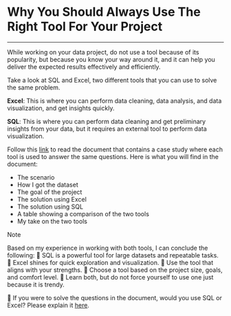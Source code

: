 # Why You Should Always Use The Right Tool For Your Project
----

While working on your data project, do not use a tool because of its popularity, but because you know your way around it, and it can help you deliver the expected results effectively and efficiently.


Take a look at SQL and Excel, two different tools that you can use to solve the same problem.

**Excel**: This is where you can perform data cleaning, data analysis, and data visualization, and get insights quickly.

**SQL**: This is where you can perform data cleaning and get preliminary insights from your data, but it requires an external tool to perform data visualization.


Follow this [link](https://www.linkedin.com/posts/edwigesongong_choose-the-right-tool-for-your-project-activity-7327649585319813120-5A0B?utm_source=share&utm_medium=member_desktop&rcm=ACoAAB_1EqsB-d45rChQ2ctmpgYCEopN9YPppR0) to read the document that contains a case study where each tool is used to answer the same questions. 
Here is what you will find in the document:

* The scenario  
* How I got the dataset  
* The goal of the project  
* The solution using Excel  
* The solution using SQL  
* A table showing a comparison of the two tools  
* My take on the two tools  


> [!NOTE]
> Based on my experience in working with both tools, I can conclude the following:
> :large_blue_circle: SQL is a powerful tool for large datasets and repeatable tasks.
> :large_blue_circle: Excel shines for quick exploration and visualization.
> :large_blue_circle: Use the tool that aligns with your strengths.
> :large_blue_circle: Choose a tool based on the project size, goals, and comfort level.
> :large_blue_circle: Learn both, but do not force yourself to use one just because it is trendy.


📌 If you were to solve the questions in the document, would you use SQL or Excel? Please explain it [here](https://www.linkedin.com/in/edwigesongong/).
